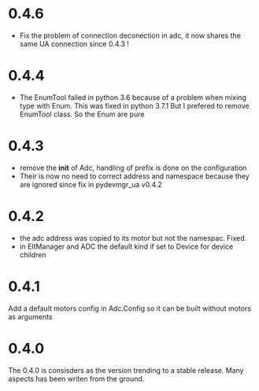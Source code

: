 0.4.6
=====
- Fix the problem of connection deconection in adc, it now shares the same UA connection since 0.4.3 !

0.4.4
=====
- The EnumTool failed in python 3.6 because of a problem when mixing type with Enum. This was fixed in python 3.7.1 
But I prefered to remove EnumTool class. So the Enum are pure 

0.4.3
=====
- remove the __init__ of Adc, handling of prefix is done on the configuration 
- Their is now no need to correct address and namespace because they are ignored since fix in pydevmgr_ua v0.4.2

0.4.2
=====
- the adc address was copied to its motor but not the namespac. Fixed.
- in EltManager and ADC the default kind if set to Device for device children 

0.4.1
=====
Add a default motors config in Adc.Config so it can be built without motors as arguments 


0.4.0
=====
The 0.4.0 is consisders as the version trending to a stable release. Many aspects has been writen from the ground. 

